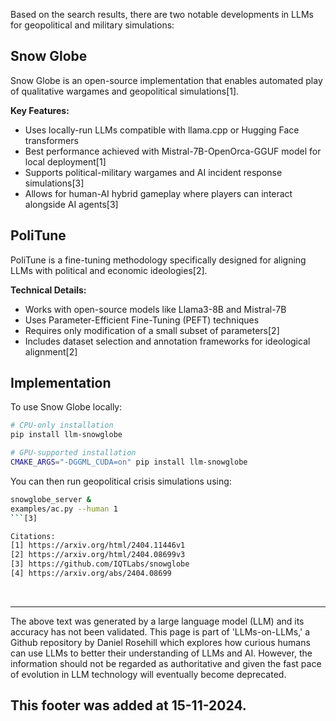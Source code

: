 Based on the search results, there are two notable developments in LLMs for geopolitical and military simulations:

## Snow Globe

Snow Globe is an open-source implementation that enables automated play of qualitative wargames and geopolitical simulations\[1].

**Key Features:**

- Uses locally-run LLMs compatible with llama.cpp or Hugging Face transformers
- Best performance achieved with Mistral-7B-OpenOrca-GGUF model for local deployment\[1]
- Supports political-military wargames and AI incident response simulations\[3]
- Allows for human-AI hybrid gameplay where players can interact alongside AI agents\[3]

## PoliTune

PoliTune is a fine-tuning methodology specifically designed for aligning LLMs with political and economic ideologies\[2].

**Technical Details:**

- Works with open-source models like Llama3-8B and Mistral-7B
- Uses Parameter-Efficient Fine-Tuning (PEFT) techniques
- Requires only modification of a small subset of parameters\[2]
- Includes dataset selection and annotation frameworks for ideological alignment\[2]

## Implementation

To use Snow Globe locally:

```bash
# CPU-only installation
pip install llm-snowglobe

# GPU-supported installation
CMAKE_ARGS="-DGGML_CUDA=on" pip install llm-snowglobe
```

You can then run geopolitical crisis simulations using:

````bash
snowglobe_server &
examples/ac.py --human 1
```[3]

Citations:
[1] https://arxiv.org/html/2404.11446v1
[2] https://arxiv.org/html/2404.08699v3
[3] https://github.com/IQTLabs/snowglobe
[4] https://arxiv.org/abs/2404.08699
````

<br>

---

The above text was generated by a large language model (LLM) and its accuracy has not been validated. This page is part of 'LLMs-on-LLMs,' a Github repository by Daniel Rosehill which explores how curious humans can use LLMs to better their understanding of LLMs and AI. However, the information should not be regarded as authoritative and given the fast pace of evolution in LLM technology will eventually become deprecated. 

This footer was added at 15-11-2024.
---